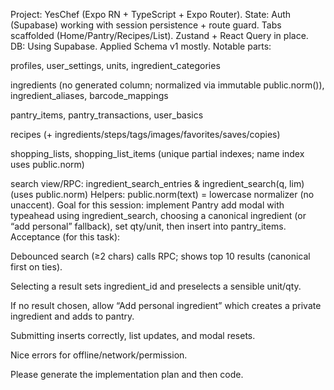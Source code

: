 Project: YesChef (Expo RN + TypeScript + Expo Router).
State: Auth (Supabase) working with session persistence + route guard. Tabs scaffolded (Home/Pantry/Recipes/List). Zustand + React Query in place.
DB: Using Supabase. Applied Schema v1 mostly. Notable parts:

profiles, user_settings, units, ingredient_categories

ingredients (no generated column; normalized via immutable public.norm()), ingredient_aliases, barcode_mappings

pantry_items, pantry_transactions, user_basics

recipes (+ ingredients/steps/tags/images/favorites/saves/copies)

shopping_lists, shopping_list_items (unique partial indexes; name index uses public.norm)

search view/RPC: ingredient_search_entries & ingredient_search(q, lim) (uses public.norm)
Helpers: public.norm(text) = lowercase normalizer (no unaccent).
Goal for this session: implement Pantry add modal with typeahead using ingredient_search, choosing a canonical ingredient (or “add personal” fallback), set qty/unit, then insert into pantry_items.
Acceptance (for this task):

Debounced search (≥2 chars) calls RPC; shows top 10 results (canonical first on ties).

Selecting a result sets ingredient_id and preselects a sensible unit/qty.

If no result chosen, allow “Add personal ingredient” which creates a private ingredient and adds to pantry.

Submitting inserts correctly, list updates, and modal resets.

Nice errors for offline/network/permission.

Please generate the implementation plan and then code.